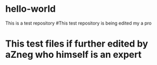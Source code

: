 # hello-world
This is a test repository
#This test repository is being edited my a pro
# This test files if further edited by aZneg who himself is an expert
